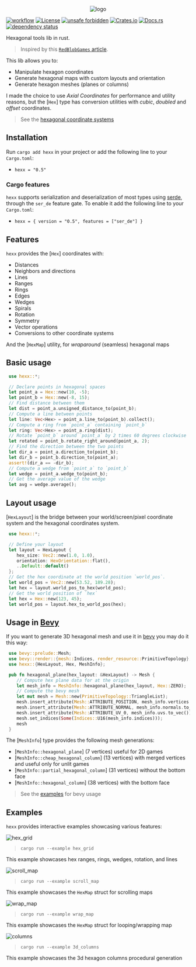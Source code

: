 <p align="center">
  <img src="docs/logo.png" alt="logo">
</p>

[![workflow](https://github.com/ManevilleF/hexx/actions/workflows/rust.yml/badge.svg)](https://github.com/ManevilleF/hexx/actions/workflows/rust.yml)
[![License](https://img.shields.io/badge/License-Apache_2.0-blue.svg)](./LICENSE)
[![unsafe forbidden](https://img.shields.io/badge/unsafe-forbidden-success.svg)](https://github.com/rust-secure-code/safety-dance/)
[![Crates.io](https://img.shields.io/crates/v/hexx.svg)](https://crates.io/crates/hexx)
[![Docs.rs](https://docs.rs/hexx/badge.svg)](https://docs.rs/hexx)
[![dependency status](https://deps.rs/crate/hexx/0.5.2/status.svg)](https://deps.rs/crate/hexx)

<!-- cargo-sync-readme start -->

 Hexagonal tools lib in rust.

 > Inspired by this [`RedBlobGames` article](https://www.redblobgames.com/grids/hexagons/implementation.html).

 This lib allows you to:
 - Manipulate hexagon coordinates
 - Generate hexagonal maps with custom layouts and orientation
 - Generate hexagon meshes (planes or columns)

 I made the choice to use *Axial Coordinates* for performance and utility reasons,
 but the [`Hex`] type has conversion utilities with *cubic*, *doubled* and *offset* coordinates.

 > See the [hexagonal coordinate systems](https://www.redblobgames.com/grids/hexagons/#coordinates)

 ## Installation

 Run `cargo add hexx` in your project or add the following line to your `Cargo.toml`:

 - `hexx = "0.5"`

 ### Cargo features

 `hexx` supports serialization and deserialization of most types using [serde](https://github.com/serde-rs/serde),
 through the `ser_de` feature gate. To enable it add the following line to your `Cargo.toml`:

 - `hexx = { version = "0.5", features = ["ser_de"] }`

 ## Features

 `hexx` provides the [`Hex`] coordinates with:
 - Distances
 - Neighbors and directions
 - Lines
 - Ranges
 - Rings
 - Edges
 - Wedges
 - Spirals
 - Rotation
 - Symmetry
 - Vector operations
 - Conversions to other coordinate systems

 And the [`HexMap`] utility, for *wraparound* (seamless) hexagonal maps

 ## Basic usage

```rust
 use hexx::*;

 // Declare points in hexagonal spaces
 let point_a = Hex::new(10, -5);
 let point_b = Hex::new(-8, 15);
 // Find distance between them
 let dist = point_a.unsigned_distance_to(point_b);
 // Compute a line between points
 let line: Vec<Hex> = point_a.line_to(point_b).collect();
 // Compute a ring from `point_a` containing `point_b`
 let ring: Vec<Hex> = point_a.ring(dist);
 // Rotate `point_b` around `point_a` by 2 times 60 degrees clockwise
 let rotated = point_b.rotate_right_around(point_a, 2);
 // Find the direction between the two points
 let dir_a = point_a.direction_to(point_b);
 let dir_b = point_b.direction_to(point_a);
 assert!(dir_a == -dir_b);
 // Compute a wedge from `point_a` to `point_b`
 let wedge = point_a.wedge_to(point_b);
 // Get the average value of the wedge
 let avg = wedge.average();
```

 ## Layout usage

 [`HexLayout`] is the bridge between your world/screen/pixel coordinate system and the hexagonal
 coordinates system.

```rust
 use hexx::*;

 // Define your layout
 let layout = HexLayout {
    hex_size: Vec2::new(1.0, 1.0),
    orientation: HexOrientation::flat(),
    ..Default::default()
 };
 // Get the hex coordinate at the world position `world_pos`.
 let world_pos = Vec2::new(53.52, 189.28);
 let hex = layout.world_pos_to_hex(world_pos);
 // Get the world position of `hex`
 let hex = Hex::new(123, 45);
 let world_pos = layout.hex_to_world_pos(hex);
```

 ## Usage in [Bevy](https://bevyengine.org/)

 If you want to generate 3D hexagonal mesh and use it in [bevy](bevyengine.org) you may do it this way:

```rust
 use bevy::prelude::Mesh;
 use bevy::render::{mesh::Indices, render_resource::PrimitiveTopology};
 use hexx::{HexLayout, Hex, MeshInfo};

 pub fn hexagonal_plane(hex_layout: &HexLayout) -> Mesh {
    // Compute hex plane data for at the origin
    let mesh_info = MeshInfo::hexagonal_plane(hex_layout, Hex::ZERO);
    // Compute the bevy mesh
    let mut mesh = Mesh::new(PrimitiveTopology::TriangleList);
    mesh.insert_attribute(Mesh::ATTRIBUTE_POSITION, mesh_info.vertices.to_vec());
    mesh.insert_attribute(Mesh::ATTRIBUTE_NORMAL, mesh_info.normals.to_vec());
    mesh.insert_attribute(Mesh::ATTRIBUTE_UV_0, mesh_info.uvs.to_vec());
    mesh.set_indices(Some(Indices::U16(mesh_info.indices)));
    mesh
 }
```

 The [`MeshInfo`] type provides the following mesh generations:
 - [`MeshInfo::hexagonal_plane`] (7 vertices) useful for 2D games
 - [`MeshInfo::cheap_hexagonal_column`] (13 vertices) with merged vertices and useful only for
 unlit games
 - [`MeshInfo::partial_hexagonal_column`] (31 vertices) without the bottom face
 - [`MeshInfo::hexagonal_column`] (38 vertices) with the bottom face

<!-- cargo-sync-readme end -->

> See the [examples](examples) for bevy usage

 ## Examples

`hexx` provides interactive examples showcasing various features:

![hex_grid](docs/hex_grid.png "hex grid example")

 > `cargo run --example hex_grid`

This example showcases hex ranges, rings, wedges, rotation, and lines

![scroll_map](docs/scroll_map.gif "scroll map example")

 > `cargo run --example scroll_map`

 This example showcases the `HexMap` struct for scrolling maps

![wrap_map](docs/wrap_map.gif "wrap map example")

 > `cargo run --example wrap_map`

 This example showcases the `HexMap` struct for looping/wrapping map

![columns](docs/3d_columns.png "3d columns example")

 > `cargo run --example 3d_columns`

 This example showcases the 3d hexagon columns procedural generation
